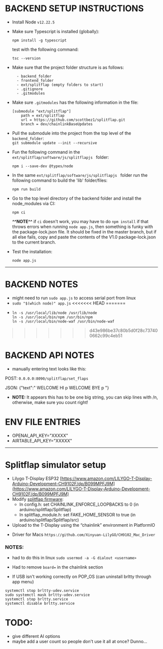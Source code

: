
# BACKEND SETUP INSTRUCTIONS

* Install Node `v12.22.5`

* Make sure Typescript is installed (globally):

    `npm install -g typescript` 

    test with the following command: 

    `tsc --version`


* Make sure that the project folder structure is as follows:

        - backend_folder
        - frontend_folder
        - ext/splitflap (empty folders to start)
        - .gitignore
        - .gitmodules

* Make sure `.gitmodules` has the following information in the file:

    ```
    [submodule "ext/splitflap"]
	    path = ext/splitflap
	    url = https://github.com/scottbez1/splitflap.git
	    branch = dev/chainlinkBaseUpdates

    ```

* Pull the submodule into the project from the top level of the `backend_folder`:  
`git submodule update --init --recursive`


* Fun the following command in the `ext/splitflap/software/js/splitflapjs ` folder:

    `npm i --save-dev @types/node`

* In the same `ext/splitflap/software/js/splitflapjs ` folder run the following command to build the 'lib' folder/files:

    `npm run build`

* Go to the top level directory of the backend folder and install the node_modules via CI:

    `npm ci`

    **^^NOTE^^** if `ci` doesn't work, you may have to do `npm install` if that throws errors when running `node app.js`, then something is funky with the package-lock.json file. It should be fixed in the master branch, but if all else fails, copy and paste the contents of the V1.0 package-lock.json to the current branch.

* Test the installation:

    `node app.js`

---


# BACKEND NOTES

* might need to run `sudo app.js` to access serial port from linux
* `sudo "$(which node)" app.js`
<<<<<<< HEAD
=======
* ```  ln -s /usr/local/bin/node /usr/bin/node
  ln -s /usr/local/lib/node /usr/lib/node
  ln -s /usr/local/bin/npm /usr/bin/npm
  ln -s /usr/local/bin/node-waf /usr/bin/node-waf
  ```
>>>>>>> d43e986be37c80b5d0f28c737400662c99c4eb51

# BACKEND API NOTES

* manually entering text looks like this:

POST: `0.0.0.0:8090/splitflap/set_flaps`

JSON: {"text":"  WELCOME  HI  p    WELCOME  BYE p  "}

* **NOTE:** It appears this has to be one big string, you can skip lines with /n, otherwise, make sure you count right!

# ENV FILE ENTRIES
* OPENAI_API_KEY="XXXXX"
* AIRTABLE_API_KEY="XXXXX"

---
# Splitflap simulator setup

- Lilygo T-Display ESP32 [https://www.amazon.com/LILYGO-T-Display-Arduino-Development-CH9102F/dp/B099MPFJ9M](https://www.amazon.com/LILYGO-T-Display-Arduino-Development-CH9102F/dp/B099MPFJ9M)
- Modify [splitflap firmware](https://github.com/scottbez1/splitflap):
    - In config.h: set CHAINLINK_ENFORCE_LOOPBACKS to 0 (in arduino/splitflap/Splitflap)
    - In splitflap_module.h: set FAKE_HOME_SENSOR to true (in arduino/splitflap/Splitflap/src)
- Upload to the T-Display using the “chainlink” environment in PlatformIO

* Driver for Macs `https://github.com/Xinyuan-LilyGO/CH9102_Mac_Driver`

### NOTES:

* had to do this in linux `sudo usermod -a -G dialout <username>`
* Had to remove `board=` in the chainlink section

* If USB isn't working correctly on POP_OS (can uninstall brltty through app menu)
```
systemctl stop brltty-udev.service
sudo systemctl mask brltty-udev.service
systemctl stop brltty.service
systemctl disable brltty.service
```

# TODO:
* give different AI options
* maybe add a user count so people don't use it all at once? Dunno...
